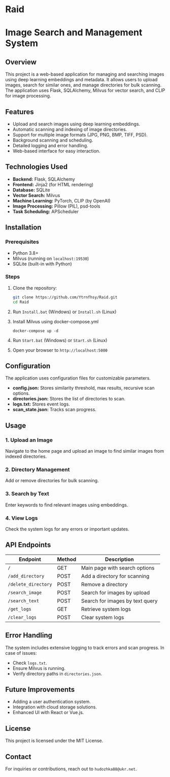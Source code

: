 # Raid
# Image Search and Management System

## Overview
This project is a web-based application for managing and searching images using deep learning embeddings and metadata. It allows users to upload images, search for similar ones, and manage directories for bulk scanning. The application uses Flask, SQLAlchemy, Milvus for vector search, and CLIP for image processing.

## Features
- Upload and search images using deep learning embeddings.
- Automatic scanning and indexing of image directories.
- Support for multiple image formats (JPG, PNG, BMP, TIFF, PSD).
- Background scanning and scheduling.
- Detailed logging and error handling.
- Web-based interface for easy interaction.

## Technologies Used
- **Backend:** Flask, SQLAlchemy
- **Frontend:** Jinja2 (for HTML rendering)
- **Database:** SQLite
- **Vector Search:** Milvus
- **Machine Learning:** PyTorch, CLIP (by OpenAI)
- **Image Processing:** Pillow (PIL), psd-tools
- **Task Scheduling:** APScheduler

## Installation

### Prerequisites
- Python 3.8+
- Milvus (running on `localhost:19530`)
- SQLite (built-in with Python)

### Steps
1. Clone the repository:
   ```bash
   git clone https://github.com/Ytrnfhsy/Raid.git
   cd Raid
   ```

2. Run `Install.bat` (Windows) or `Install.sh` (Linux)

3. Install Milvus using docker-compose.yml
    ```
    docker-compose up -d 
    ```

4. Run `Start.bat` (Windows) or `Start.sh` (Linux)

5. Open your browser to `http://localhost:5000`

## Configuration
The application uses configuration files for customizable parameters.

- **config.json:** Stores similarity threshold, max results, recursive scan options.
- **directories.json:** Stores the list of directories to scan.
- **logs.txt:** Stores event logs.
- **scan_state.json:** Tracks scan progress.

## Usage

### 1. Upload an Image
Navigate to the home page and upload an image to find similar images from indexed directories.

### 2. Directory Management
Add or remove directories for bulk scanning.

### 3. Search by Text
Enter keywords to find relevant images using embeddings.

### 4. View Logs
Check the system logs for any errors or important updates.

## API Endpoints

| Endpoint              | Method | Description                        |
|----------------------|--------|------------------------------------|
| `/`                   | GET    | Main page with search options     |
| `/add_directory`      | POST   | Add a directory for scanning      |
| `/delete_directory`   | POST   | Remove a directory                |
| `/search_image`       | POST   | Search for images by upload       |
| `/search_text`        | POST   | Search for images by text query   |
| `/get_logs`           | GET    | Retrieve system logs              |
| `/clear_logs`         | POST   | Clear system logs                 |

## Error Handling
The system includes extensive logging to track errors and scan progress. In case of issues:
- Check `logs.txt`.
- Ensure Milvus is running.
- Verify directory paths in `directories.json`.

## Future Improvements
- Adding a user authentication system.
- Integration with cloud storage solutions.
- Enhanced UI with React or Vue.js.

## License
This project is licensed under the MIT License.

## Contact
For inquiries or contributions, reach out to `hudozhka88@ukr.net`.


